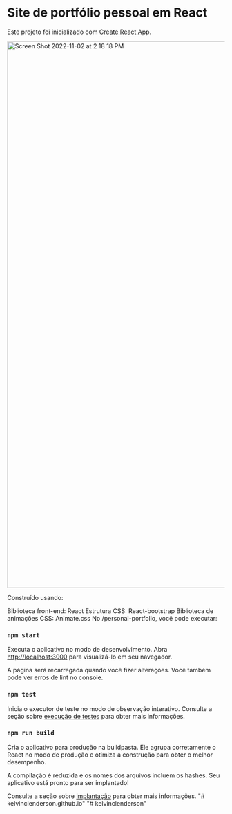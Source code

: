 # Site de portfólio pessoal em React

Este projeto foi inicializado com [Create React App](https://github.com/facebook/create-react-app).

<img width="1266" alt="Screen Shot 2022-11-02 at 2 18 18 PM" src="https://images.unsplash.com/photo-1698963464629-1e511e3f576e?auto=format&fit=crop&q=80&w=2569&ixlib=rb-4.0.3&ixid=M3wxMjA3fDB8MHxwaG90by1wYWdlfHx8fGVufDB8fHx8fA%3D%3D">

Construído usando:

Biblioteca front-end: React
Estrutura CSS: React-bootstrap
Biblioteca de animações CSS: Animate.css
No /personal-portfolio, você pode executar:

### `npm start`

Executa o aplicativo no modo de desenvolvimento.
Abra [http://localhost:3000](http://localhost:3000) para visualizá-lo em seu navegador.

A página será recarregada quando você fizer alterações.
Você também pode ver erros de lint no console.

### `npm test`

Inicia o executor de teste no modo de observação interativo.
Consulte a seção sobre [execução de testes](https://facebook.github.io/create-react-app/docs/running-tests) para obter mais informações.

### `npm run build`

Cria o aplicativo para produção na buildpasta.
Ele agrupa corretamente o React no modo de produção e otimiza a construção para obter o melhor desempenho.

A compilação é reduzida e os nomes dos arquivos incluem os hashes.
Seu aplicativo está pronto para ser implantado!

Consulte a seção sobre [implantação](https://facebook.github.io/create-react-app/docs/deployment) para obter mais informações.
"# kelvinclenderson.github.io" 
"# kelvinclenderson" 
